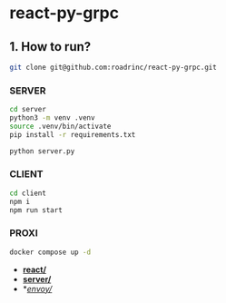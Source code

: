 # react-py-grpc


## 1. How to run?

```bash
git clone git@github.com:roadrinc/react-py-grpc.git
```

### SERVER

```bash
cd server
python3 -m venv .venv
source .venv/bin/activate
pip install -r requirements.txt

python server.py
```

### CLIENT
```bash
cd client
npm i
npm run start
```

### PROXI
```bash
docker compose up -d
```

- **[react/](http://localhost:3000/)**
- **[server/](http://localhost:50051/)**
- **[envoy/](http://localhost:9901/)*